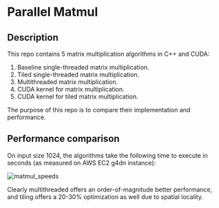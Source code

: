 # Parallel Matmul

## Description

This repo contains 5 matrix multiplication algorithms in C++ and CUDA:

1. Baseline single-threaded matrix multiplication.
2. Tiled single-threaded matrix multiplication.
3. Multithreaded matrix multiplication.
4. CUDA kernel for matrix multiplication.
5. CUDA kernel for tiled matrix multiplication.

The purpose of this repo is to compare their implementation and performance.

## Performance comparison

On input size 1024, the algorithms take the following time to execute in seconds (as measured on AWS EC2 g4dn instance):

![matmul_speeds](https://user-images.githubusercontent.com/34050187/191627038-b644dc79-6822-490a-afcd-921c33dbd9e9.png)

Clearly multithreaded offers an order-of-magnitude better performance, and tiling offers a 20-30% optimization as well due to spatial locality.
